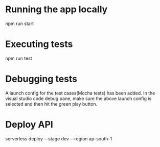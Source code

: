 # Running the app locally

npm run start

# Executing tests

npm run test

# Debugging tests

A launch config for the test cases(Mocha tests) has been added. 
In the visual studio code debug pane, make sure the above launch config is selected and then hit the green play button.

# Deploy API

serverless deploy --stage dev --region ap-south-1
